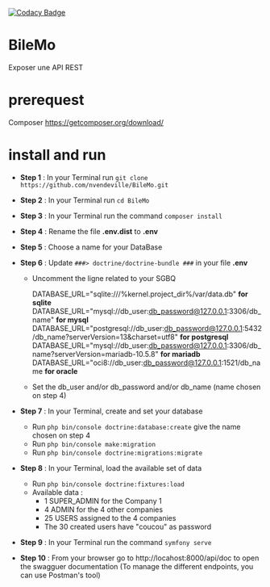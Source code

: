 [![Codacy Badge](https://app.codacy.com/project/badge/Grade/08d76aaa95b34640bba64b70c123383a)](https://www.codacy.com/gh/nvendeville/BileMo/dashboard?utm_source=github.com&amp;utm_medium=referral&amp;utm_content=nvendeville/BileMo&amp;utm_campaign=Badge_Grade)

# BileMo
Exposer une API REST

# prerequest
Composer https://getcomposer.org/download/

# install and run

- **Step 1** : In your Terminal run ``git clone https://github.com/nvendeville/BileMo.git``

- **Step 2** : In your Terminal run ``cd BileMo``

- **Step 3** : In your Terminal run the command ``composer install``

- **Step 4** : Rename the file **.env.dist** to **.env**

- **Step 5** : Choose a name for your DataBase

- **Step 6** : Update ``###> doctrine/doctrine-bundle ###`` in your file **.env**

  - Uncomment the ligne related to your SGBQ
  
    DATABASE_URL="sqlite:///%kernel.project_dir%/var/data.db" **for sqlite**
    DATABASE_URL="mysql://db_user:db_password@127.0.0.1:3306/db_name" **for mysql**
    DATABASE_URL="postgresql://db_user:db_password@127.0.0.1:5432/db_name?serverVersion=13&charset=utf8" **for postgresql**
    DATABASE_URL="mysql://db_user:db_password@127.0.0.1:3306/db_name?serverVersion=mariadb-10.5.8" **for mariadb**
    DATABASE_URL="oci8://db_user:db_password@127.0.0.1:1521/db_name **for oracle**
    
  - Set the db_user and/or db_password and/or db_name (name chosen on step 4)

- **Step 7** : In your Terminal, create and set your database 
  - Run ``php bin/console doctrine:database:create`` give the name chosen on step 4
  - Run ``php bin/console make:migration``
  - Run ``php bin/console doctrine:migrations:migrate``
    
- **Step 8** : In your Terminal, load the available set of data
  - Run ``php bin/console doctrine:fixtures:load``
  - Available data :
    - 1 SUPER_ADMIN for the Company 1
    - 4 ADMIN for the 4 other companies
    - 25 USERS assigned to the 4 companies
    - The 30 created users have "coucou" as password

- **Step 9** : In your Terminal run the command ``symfony serve``

- **Step 10** : From your browser go to http://locahost:8000/api/doc to open the swagguer documentation
  (To manage the different endpoints, you can use Postman's tool)
